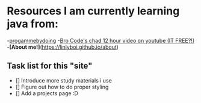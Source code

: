 # Resources I am currently learning java from:

-[progammebydoing](https://programmingbydoing.com/)
-[Bro Code's chad 12 hour video on youtube (IT FREE?!)](https://www.youtube.com/watch?v=xk4_1vDrzzo)
-**[About me!]**(https://linlyboi.github.io/about)

## Task list for this "site"
- [] Introduce more study materials i use 
- [] Figure out how to do proper styling
- [] Add a projects page :D
